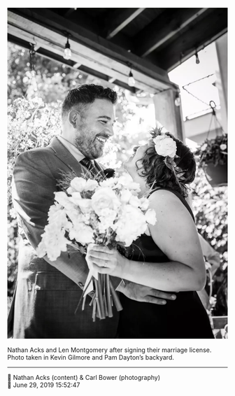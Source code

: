 ![Nathan Acks and Len Montgomery after signing their marriage license](assets/fc21ae012de361cdd9dd9488a083b0a1.webp)

Nathan Acks and Len Montgomery after signing their marriage license. Photo taken in Kevin Gilmore and Pam Dayton’s backyard.

- - - -

<span aria-hidden="true">👥</span> Nathan Acks (content) & Carl Bower (photography)  
<span aria-hidden="true">📅</span> June 29, 2019 15:52:47
